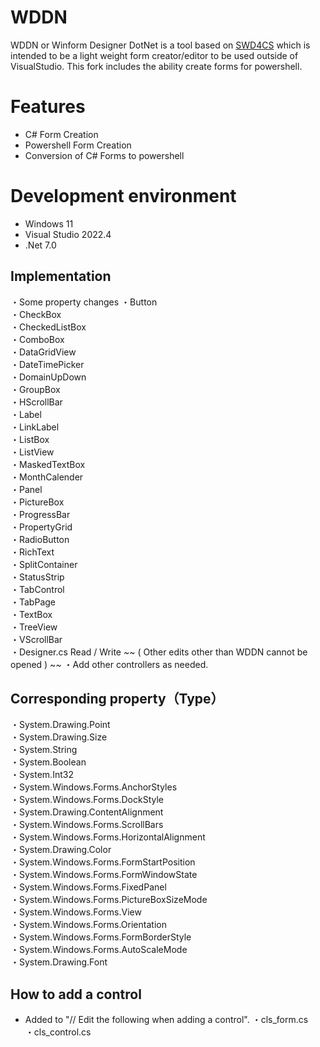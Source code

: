 # WDDN
WDDN or Winform Designer DotNet is a tool based on [SWD4CS](https://github.com/hry2566/SWD4CS) which is intended to be a light weight form creator/editor to be used outside of VisualStudio. This fork includes the ability create forms for powershell.

# Features
* C# Form Creation
* Powershell Form Creation
* Conversion of C# Forms to powershell


# Development environment
 * Windows 11
 * Visual Studio 2022.4
 * .Net 7.0

 
## Implementation
 ・Some property changes
 ・Button  
 ・CheckBox  
 ・CheckedListBox  
 ・ComboBox  
 ・DataGridView  
 ・DateTimePicker  
 ・DomainUpDown  
 ・GroupBox  
 ・HScrollBar  
 ・Label  
 ・LinkLabel  
 ・ListBox  
 ・ListView  
 ・MaskedTextBox  
 ・MonthCalender  
 ・Panel  
 ・PictureBox  
 ・ProgressBar  
 ・PropertyGrid  
 ・RadioButton  
 ・RichText  
 ・SplitContainer  
 ・StatusStrip  
 ・TabControl  
 ・TabPage  
 ・TextBox  
 ・TreeView  
 ・VScrollBar  
 ・Designer.cs Read / Write ~~ ( Other edits other than WDDN cannot be opened ) ~~
 ・Add other controllers as needed.

## Corresponding property（Type）
 ・System.Drawing.Point  
 ・System.Drawing.Size  
 ・System.String  
 ・System.Boolean  
 ・System.Int32  
 ・System.Windows.Forms.AnchorStyles  
 ・System.Windows.Forms.DockStyle  
 ・System.Drawing.ContentAlignment  
 ・System.Windows.Forms.ScrollBars  
 ・System.Windows.Forms.HorizontalAlignment  
 ・System.Drawing.Color  
 ・System.Windows.Forms.FormStartPosition  
 ・System.Windows.Forms.FormWindowState  
 ・System.Windows.Forms.FixedPanel  
 ・System.Windows.Forms.PictureBoxSizeMode  
 ・System.Windows.Forms.View  
 ・System.Windows.Forms.Orientation  
 ・System.Windows.Forms.FormBorderStyle  
 ・System.Windows.Forms.AutoScaleMode  
 ・System.Drawing.Font  

## How to add a control
* Added to "// Edit the following when adding a control".
・cls_form.cs  
・cls_control.cs  
